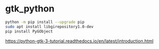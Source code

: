 # gtk_python

```bash
python -m pip install --upgrade pip
sudo apt install libgirepository1.0-dev
pip install PyGObject
```
https://python-gtk-3-tutorial.readthedocs.io/en/latest/introduction.html

